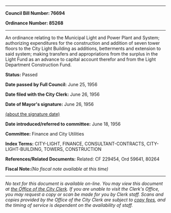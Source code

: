

********

**Council Bill Number: 76694**
   
**Ordinance Number: 85268**
********

 An ordinance relating to the Municipal Light and Power Plant and System; authorizing expenditures for the construction and addition of seven tower floors to the City Light Building as additions, betterments and extension to said system; making transfers and appropriations from the surplus in the Light Fund as an advance to capital account therefor and from the Light Department Construction Fund.

**Status:** Passed
   
**Date passed by Full Council:** June 25, 1956
   
**Date filed with the City Clerk:** June 26, 1956
   
**Date of Mayor's signature:** June 26, 1956
   
[(about the signature date)](/~public/approvaldate.htm)
   
   
   
**Date introduced/referred to committee:** June 18, 1956
   
**Committee:** Finance and City Utilities
   
   
**Index Terms:** CITY-LIGHT, FINANCE, CONSULTANT-CONTRACTS, CITY-LIGHT-BUILDING, TOWERS, CONSTRUCTION

**References/Related Documents:** Related: CF 229454, Ord 59641, 80264

**Fiscal Note:**_(No fiscal note available at this time)_
********

_No text for this document is available on-line. You may view this document at [the Office of the City Clerk](http://www.seattle.gov/leg/clerk/contactUs.htm). If you are unable to visit the Clerk's Office, you may request a copy or scan be made for you by Clerk staff. Scans and copies provided by the Office of the City Clerk are subject to [copy fees](http://clerk.seattle.gov/~public/clerkfees.htm), and the timing of service is dependent on the availability of staff._


